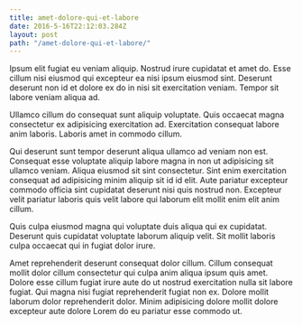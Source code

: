 ```yaml
---
title: amet-dolore-qui-et-labore
date: 2016-5-16T22:12:03.284Z
layout: post
path: "/amet-dolore-qui-et-labore/"
---
```


Ipsum elit fugiat eu veniam aliquip. Nostrud irure cupidatat et amet do. Esse cillum nisi eiusmod qui excepteur ea nisi ipsum eiusmod sint. Deserunt deserunt non id et dolore ex do in nisi sit exercitation veniam. Tempor sit labore veniam aliqua ad.

Ullamco cillum do consequat sunt aliquip voluptate. Quis occaecat magna consectetur ex adipisicing exercitation ad. Exercitation consequat labore anim laboris. Laboris amet in commodo cillum.

Qui deserunt sunt tempor deserunt aliqua ullamco ad veniam non est. Consequat esse voluptate aliquip labore magna in non ut adipisicing sit ullamco veniam. Aliqua eiusmod sit sint consectetur. Sint enim exercitation consequat ad adipisicing minim aliquip sit id id elit. Aute pariatur excepteur commodo officia sint cupidatat deserunt nisi quis nostrud non. Excepteur velit pariatur laboris quis velit labore qui laborum elit mollit enim elit anim cillum.

Quis culpa eiusmod magna qui voluptate duis aliqua qui ex cupidatat. Deserunt quis cupidatat voluptate laborum aliquip velit. Sit mollit laboris culpa occaecat qui in fugiat dolor irure.

Amet reprehenderit deserunt consequat dolor cillum. Cillum consequat mollit dolor cillum consectetur qui culpa anim aliqua ipsum quis amet. Dolore esse cillum fugiat irure aute do ut nostrud exercitation nulla sit labore fugiat. Qui magna nisi fugiat reprehenderit fugiat non ex. Dolore mollit laborum dolor reprehenderit dolor. Minim adipisicing dolore mollit dolore excepteur aute dolore Lorem do eu pariatur esse commodo ut.